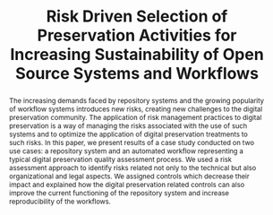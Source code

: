 ---
abstract: 'The increasing demands faced by repository systems and the growing popularity
  of workflow systems introduces new risks, creating new challenges to the digital
  preservation community. The application of risk management practices to digital
  preservation is a way of managing the risks associated with the use of such systems
  and to optimize the application of digital preservation treatments to such risks.
  In this paper, we present results of a case study conducted on two use cases: a
  repository system and an automated workflow representing a typical digital preservation
  quality assessment process. We used a risk assessment approach to identify risks
  related not only to the technical but also organizational and legal aspects. We
  assigned controls which decrease their impact and explained how the digital preservation
  related controls can also improve the current functioning of the repository system
  and increase reproducibility of the workflows.'
creators:
- Miksa, Tomasz
- Antunes, Goncalo
- Vieira, Ricardo
- Rauber, Andreas
- Strodl, Stephan
- Mayer, Rudolf
date: null
document_url: https://services.phaidra.univie.ac.at/api/object/o:378104/download
grand_parent: iPRES
institutions: []
keywords: []
landing_page_url: https://phaidra.univie.ac.at/o:378104
language: eng
layout: publication
license: CC BY-NC-SA 3.0 AT
notes_url: null
parent: iPRES 2014
publication_type: paper
size: 1021830
slides_url: null
source_name: iPRES
stream_url: null
title: Risk Driven Selection of Preservation Activities for Increasing Sustainability
  of Open Source Systems and Workflows
year: 2014
---